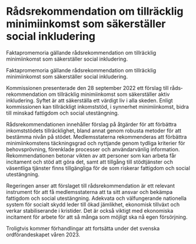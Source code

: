 # Rådsrekommendation om tillräcklig minimiinkomst som säkerställer social inkludering

Faktapromemoria gällande rådsrekommendation om tillräcklig minimiinkomst som säkerställer social inkludering.

Faktapromemoria gällande rådsrekommendation om tillräcklig minimiinkomst som säkerställer social inkludering.

Kommissionen presenterade den 28 september 2022 ett förslag till råds­rekommendation om tillräcklig minimiinkomst som säkerställer aktiv inkludering. Syftet är att säkerställa ett värdigt liv i alla skeden. Enligt kommissionen kan tillräckligt inkomststöd, i synnerhet minimiinkomst, bidra till minskad fattigdom och social utestängning.

Rådsrekommendationen innehåller förslag på åtgärder för att förbättra inkomststödets tillräcklighet, bland annat genom robusta metoder för att bestämma nivån på stödet. Medlemsstaterna rekommenderas att förbättra minimiinkomstens täckningsgrad och nyttjande genom tydliga kriterier för behovsprövning, förenklade processer och användarvänlig information. Rekommendationen betonar vikten av att personer som kan arbeta får incitament och stöd att göra det, samt att tillgång till stödtjänster och väsentliga tjänster finns tillgängliga för de som riskerar fattigdom och social utestängning.

Regeringen anser att förslaget till rådsrekommendation är ett relevant instrument för att få medlemsstaterna att ta sitt ansvar och bekämpa fattigdom och social utestängning. Adekvata och välfungerande nationella system för socialt skydd leder till ökad jämlikhet, ekonomisk tillväxt och verkar stabiliserande i kristider. Det är också viktigt med ekonomiska incitament för arbete för att så många som möjligt ska nå egen försörjning.

Troligtvis kommer förhandlingar att fortsätta under det svenska ordförandeskapet våren 2023.
